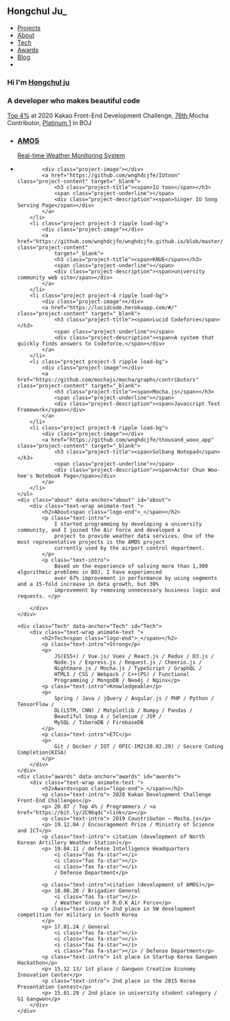 <!DOCTYPE html>
<html lang="ko">

<head>
    <meta charset="UTF-8">
    <meta name="viewport" content="width=device-width, initial-scale=1.0">
    <meta name="author" content="Hongchul Ju">
    <meta name="description"
        content="Hongchul Ju porfolio. Here you can take a look at some of my works on web programming.">
    <meta name="keywords" content="Hongchul Ju, 주홍철,portfolio,blog,developer">
    <meta name="Resource-type" content="Document">
    <meta name="robots" content="ALL">
    <title>Hongchul Ju | Portfolio</title>
    <script src="https://kit.fontawesome.com/cbe76240f6.js" crossorigin="anonymous"></script>
    <link href="https://fonts.googleapis.com/css?family=Roboto+Slab:300,400|Open+Sans" rel="stylesheet">
    <link rel="stylesheet" href="./main.css">
    <script src="./main.js"></script>
</head>

<body>
    <nav>
        <div class="nav-wrapper">
            <h1 class="nav-logo">Hongchul Ju<span class="logo-end">_</span></h1>
            <ul class="nav-menu">
                <li><a href="#projects">Projects</a></li>
                <li><a href="#about">About</a></li>
                <li><a href="#Tech">Tech</a></li>
                <li><a href="#awards">Awards</a></li>
                <li><a href="https://jhc9639.blog.me">Blog</a></li>
                <li>
                    <a href="https://github.com/wnghdcjfe" target="_blank" class="no-link">
                        <i class="fab fa-github"></i>
                    </a>
                </li>
            </ul>
        </div>
    </nav>
    <div class="hero">
        <h3>Hi I'm <a href="https://github.com/wnghdcjfe" target="_blank">Hongchul ju</a></h3>
        <h3>A developer who makes beautiful code</h3>
        <p class="rank">
            <a href="https://raw.githubusercontent.com/wnghdcjfe/wnghdcjfe.github.io/master/4percent.JPG"
                class="rank-value" target="_blank">Top 4%</a> at 2020 Kakao Front-End Development Challenge,
            <a href="https://github.com/mochajs/mocha/graphs/contributors" class="rank-value">76th </a>Mocha
            Contributor,
            <a href="https://solved.ac/profile/zagabi" class="rank-value" target="_blank">Platinum 1</a> in BOJ
        </p>
    </div>
    <ul class="projects" data-anchor="projects" id="projects">
        <li class="project project-1 ripple load-bg">
            <div class="project-image"></div>
            <a href="https://github.com/wnghdcjfe/wnghdcjfe.github.io/blob/master/amos.md"
                class="project-content" target="_blank">
                <h3 class="project-title"><span>AMOS</span></h3>
                <span class="project-underline"></span>
                <div class="project-description"><span>Real-time Weather Monitoring System</span></div>
            </a>
        </li>
        <li class="project project-2 ripple load-bg">

            <div class="project-image"></div>
            <a href="https://github.com/wnghdcjfe/IUtoon" class="project-content" target="_blank">
                <h3 class="project-title"><span>IU toon</span></h3>
                <span class="project-underline"></span>
                <div class="project-description"><span>Singer IU Song Serving Page</span></div>
            </a>
        </li>
        <li class="project project-3 ripple load-bg">
            <div class="project-image"></div>
            <a href="https://github.com/wnghdcjfe/wnghdcjfe.github.io/blob/master/knue.md" class="project-content"
                target="_blank">
                <h3 class="project-title"><span>KNUE</span></h3>
                <span class="project-underline"></span>
                <div class="project-description"><span>university community web site</span></div>
            </a>
        </li>
        <li class="project project-4 ripple load-bg">
            <div class="project-image"></div>
            <a href="https://lucidcode.herokuapp.com/#/" class="project-content" target="_blank">
                <h3 class="project-title"><span>Lucid Codeforce</span></h3>
                <span class="project-underline"></span>
                <div class="project-description"><span>A system that quickly finds answers to Codeforce.</span></div>
            </a>
        </li>
        <li class="project project-5 ripple load-bg">
            <div class="project-image"></div>
            <a href="https://github.com/mochajs/mocha/graphs/contributors" class="project-content" target="_blank">
                <h3 class="project-title"><span>Mocha.js</span></h3>
                <span class="project-underline"></span>
                <div class="project-description"><span>Javascript Test Framework</span></div>
            </a>
        </li>
        <li class="project project-6 ripple load-bg">
            <div class="project-image"></div>
            <a href="https://github.com/wnghdcjfe/thousand_wooo_app" class="project-content" target="_blank">
                <h3 class="project-title"><span>Solbang Notepad</span></h3>
                <span class="project-underline"></span>
                <div class="project-description"><span>Actor Chun Woo-hee's Notebook Page</span></div>
            </a>
        </li>
    </ul>
    <div class="about" data-anchor="about" id="about">
        <div class="text-wrap animate-text ">
            <h2>About<span class="logo-end">_</span></h2>
            <p class="text-intro">
                I started programming by developing a university community, and I joined the Air Force and developed a
                project to provide weather data services. One of the most representative projects is the AMOS project
                currently used by the airport control department.
            </p>
            <p class="text-intro">
                Based on the experience of solving more than 1,300 algorithmic problems in BOJ, I have experienced
                over 67% improvement in performance by using segments and a 15-fold increase in data growth, but 30%
                improvement by removing unnecessary business logic and requests. </p>

        </div>
    </div>

    <div class="Tech" data-anchor="Tech" id="Tech">
        <div class="text-wrap animate-text ">
            <h2>Tech<span class="logo-end">_</span></h2>
            <p class="text-intro">Strong</p>
            <p>
                JS(ES5+) / Vue.js/ Vuex / React.js / Redux / D3.js /
                Node.js / Express.js / Request.js / Cheerio.js /
                Nightmare.js / Mocha.js / TypeScript / GraphQL /
                HTML5 / CSS / Webpack / C++(PS) / Functional
                Programming / MongoDB / Neo4j / Nginx</p>
            <p class="text-intro">Knowledgeable</p>
            <p>
                Spring / Java / jQuery / Angular.js / PHP / Python / TensorFlow /
                DL(LSTM, CNN) / Matplotlib / Numpy / Pandas /
                Beautiful Soup 4 / Selenium / JSP /
                MySQL / TiberoDB / FirebaseDB
            </p>
            <p class="text-intro">ETC</p>
            <p>
                Git / Docker / IOT / OPIC-IM2(20.02.29) / Secure Coding Completion(KISA)
            </p>
        </div>
    </div>
    <div class="awards" data-anchor="awards" id="awards">
        <div class="text-wrap animate-text ">
            <h2>Awards<span class="logo-end">_</span></h2>
            <p class="text-intro"> 2020 Kakao Development Challenge Front-End Challenges</p>
            <p> 20.07 / Top 4% / Programmers / <a href="https://bit.ly/2C96qdc">link</a></p>
            <p class="text-intro"> 2019 Countributon – Mocha.js</p>
            <p> 19.12.04 / Encouragement Prize / Ministry of Science and ICT</p>
            <p class="text-intro"> citation (development of North Korean Artillery Weather Station)</p>
            <p> 19.04.11 / defense Intelligence Headquarters
                <i class="fas fa-star"></i>
                <i class="fas fa-star"></i>
                <i class="fas fa-star"></i>
                / Defense Department</p>

            <p class="text-intro">citation (development of AMOS)</p>
            <p> 18.08.20 / Brigadier General
                <i class="fas fa-star"></i>
                / Weather Group of R.O.K Air Force</p>
            <p class="text-intro"> 2nd place in SW development competition for military in South Korea
            </p>
            <p> 17.01.24 / General
                <i class="fas fa-star"></i>
                <i class="fas fa-star"></i>
                <i class="fas fa-star"></i>
                <i class="fas fa-star"></i> / Defense Department</p>
            <p class="text-intro"> 1st place in Startup Korea Gangwon Hackathon</p>
            <p> 15.12 13/ 1st place / Gangwon Creative Economy Innovation Center</p>
            <p class="text-intro"> 2nd place in the 2015 Korea Presentation Contest</p>
            <p> 15.01.29 / 2nd place in university student category / G1 Gangwon</p>
        </div>
    </div>

</body>

</html>

